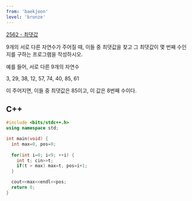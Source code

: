 ```yaml
---
from: 'baekjoon'
level: 'bronze'
---
```


[2562 - 최댓값](https://www.acmicpc.net/problem/2562)

9개의 서로 다른 자연수가 주어질 때, 이들 중 최댓값을 찾고 그 최댓값이 몇 번째 수인지를 구하는 프로그램을 작성하시오.

예를 들어, 서로 다른 9개의 자연수

3, 29, 38, 12, 57, 74, 40, 85, 61

이 주어지면, 이들 중 최댓값은 85이고, 이 값은 8번째 수이다.

## C++

```cpp
#include <bits/stdc++.h>
using namespace std;

int main(void) {
  int max=0, pos=0;
  
  for(int i=0; i<9; ++i) {
    int t; cin>>t;
    if(t > max) max=t, pos=i+1;
  }

  cout<<max<<endl<<pos;
  return 0;
}
```